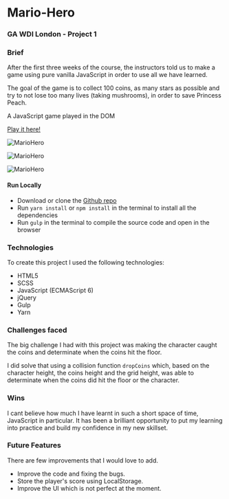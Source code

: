# Mario-Hero

### GA WDI London - Project 1

### Brief

After the first three weeks of the course, the instructors told us to make a game using pure vanilla JavaScript in order to use all we have learned.

The goal of the game is to collect 100 coins, as many stars as possible and try to not lose too many lives (taking mushrooms), in order to save Princess Peach.

A JavaScript game played in the DOM

[Play it here!](https://mario-hero-app.herokuapp.com/ "Here!")

![MarioHero](https://user-images.githubusercontent.com/20437891/32728473-68e2c1b4-c878-11e7-83a4-8543b8768335.png)

![MarioHero](https://user-images.githubusercontent.com/20437891/32728478-713d8dbc-c878-11e7-8e54-4c0fd5e92486.png)

![MarioHero](https://user-images.githubusercontent.com/20437891/32728484-76c03cbc-c878-11e7-9642-a7917264777f.png)

#### Run Locally

- Download or clone the [Github repo](https;//github.com/Gio85/WDI-project1)
- Run `yarn install` or `npm install` in the terminal to install all the dependencies
- Run `gulp` in the terminal to compile the source code and open in the browser

### Technologies

To create this project I used the following technologies:

- HTML5
- SCSS
- JavaScript (ECMAScript 6)
- jQuery
- Gulp
- Yarn

### Challenges faced
The big challenge I had with this project was making the character caught the coins and determinate when the coins hit the floor.

I did solve that using a collision function `dropCoins` which, based on the character height, the coins height and the grid height, was able to determinate when the coins did hit the floor or the character.

### Wins
I cant believe how much I have learnt in such a short space of time, JavaScript in particular. It has been a brilliant opportunity to put my learning into practice and build my confidence in my new skillset. 

### Future Features
There are few improvements that I would love to add.

- Improve the code and fixing the bugs.
- Store the player's score using LocalStorage.
- Improve the UI which is not perfect at the moment.
